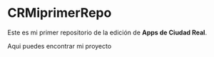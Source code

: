 # CRMiprimerRepo
Este es mi primer repositorio de la edición de **Apps de Ciudad Real**.

Aqui puedes encontrar mi proyecto
